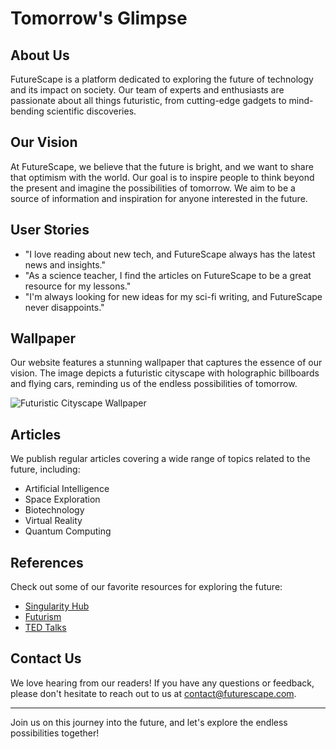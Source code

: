 <!--font:Montserrat-->

# Tomorrow's Glimpse

## About Us

FutureScape is a platform dedicated to exploring the future of technology and its impact on society. Our team of experts and enthusiasts are passionate about all things futuristic, from cutting-edge gadgets to mind-bending scientific discoveries.

## Our Vision

At FutureScape, we believe that the future is bright, and we want to share that optimism with the world. Our goal is to inspire people to think beyond the present and imagine the possibilities of tomorrow. We aim to be a source of information and inspiration for anyone interested in the future.

## User Stories

-   "I love reading about new tech, and FutureScape always has the latest news and insights."
-   "As a science teacher, I find the articles on FutureScape to be a great resource for my lessons."
-   "I'm always looking for new ideas for my sci-fi writing, and FutureScape never disappoints."

## Wallpaper

Our website features a stunning wallpaper that captures the essence of our vision. The image depicts a futuristic cityscape with holographic billboards and flying cars, reminding us of the endless possibilities of tomorrow.

![Futuristic Cityscape Wallpaper](#)

## Articles

We publish regular articles covering a wide range of topics related to the future, including:

-   Artificial Intelligence
-   Space Exploration
-   Biotechnology
-   Virtual Reality
-   Quantum Computing

## References

Check out some of our favorite resources for exploring the future:

-   [Singularity Hub](#)
-   [Futurism](#)
-   [TED Talks](#)

## Contact Us

We love hearing from our readers! If you have any questions or feedback, please don't hesitate to reach out to us at [contact@futurescape.com](mailto:contact@futurescape.com).

---

Join us on this journey into the future, and let's explore the endless possibilities together!

<!--

Write me content for website with wallpaper which alt text is:

"A futuristic cityscape with holographic billboards and flying cars"

The name/title of the page should not be 1:1 copy of the alt text but rather a real content of the website which is using this wallpaper.

- Use markdown format
- Start with heading
- Heading should be short and concise
- The content should look like a real website
- The website should not be about the wallpaper, wallpaper is just a related background
- Heading should be contain work "wallpaper" or "background"
- Include real sections like references, contact, user stories, etc. use things relevant to the page purpose.
- Feel free to use structure like headings, bullets, numbering, blockquotes, paragraphs, horizontal lines, etc.
- You can use formatting like bold or _italic_
- You can include UTF-8 emojis
- Links should be only #hash anchors (and you can refer to the document itself)
- Do not include images


---


# Welcome to FutureScape - A Glimpse into Tomorrow

## About Us
FutureScape is a platform dedicated to exploring the future of technology and its impact on society. Our team of experts and enthusiasts are passionate about all things futuristic, from cutting-edge gadgets to mind-bending scientific discoveries.

## Our Vision
At FutureScape, we believe that the future is bright, and we want to share that optimism with the world. Our goal is to inspire people to think beyond the present and imagine the possibilities of tomorrow. We aim to be a source of information and inspiration for anyone interested in the future.

## User Stories
- "I love reading about new tech, and FutureScape always has the latest news and insights."
- "As a science teacher, I find the articles on FutureScape to be a great resource for my lessons."
- "I'm always looking for new ideas for my sci-fi writing, and FutureScape never disappoints."

## Wallpaper
Our website features a stunning wallpaper that captures the essence of our vision. The image depicts a futuristic cityscape with holographic billboards and flying cars, reminding us of the endless possibilities of tomorrow.

![Futuristic Cityscape Wallpaper](#)

## Articles
We publish regular articles covering a wide range of topics related to the future, including:
- Artificial Intelligence
- Space Exploration
- Biotechnology
- Virtual Reality
- Quantum Computing

## References
Check out some of our favorite resources for exploring the future:
- [Singularity Hub](#)
- [Futurism](#)
- [TED Talks](#)

## Contact Us
We love hearing from our readers! If you have any questions or feedback, please don't hesitate to reach out to us at [contact@futurescape.com](mailto:contact@futurescape.com).

---

Join us on this journey into the future, and let's explore the endless possibilities together!


---


Write me a Google font which is best fitting for the website.

Pick from the list:
- Cormorant Garamond
- Dancing Script
- Montserrat
- Raleway
- Poppins
- Barlow Condensed
- Orbitron
- Open Sans
- Lobster
- Playfair Display
- Alegreya
- Exo 2
- Great Vibes
- Futura
- Cinzel Decorative
- Cinzel
- Inter
- Cabin
- Lato
- Roboto
- IBM Plex Sans
- Barlow Condensed


Write just the font name nothing else.


---


Montserrat

-->
